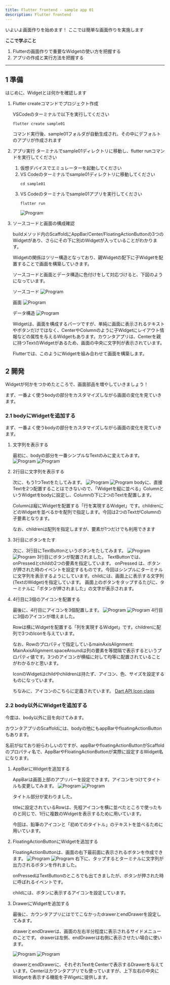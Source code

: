 ```yaml
---
title: Flutter frontend - sample app 01
description: Flutter frontend 
---
```

いよいよ画面作りを始めます！
ここでは簡単な画面作りを実施します

__ここで学ぶこと__
1. Flutterの画面作りで重要なWidgetの使い方を把握する
2. アプリの作成と実行方法を把握する

---

## 1 準備
はじめに、Widgetとは何かを確認します

1. Flutter createコマンドでプロジェクト作成

   VSCodeのターミナルで以下を実行してください
    ```
    flutter create sample01
    ```
    コマンド実行後、sample01フォルダが自動生成され、その中にデフォルトのアプリが作成されます

2. アプリ実行
  ターミナルでsample01ディレクトリに移動し、flutter runコマンドを実行してください
  
    1. 仮想デバイスでエミュレーターを起動してください
    2. VS Codeのターミナルでsample01ディレクトリに移動してください
       ```
       cd sample01
       ```
    3. VS Codeのターミナルでsample01アプリを実行してください
        ```
        flutter run
        ```
        ![Program](/flutter/9/sampleapp01_1.png "")

3. ソースコードと画面の構成確認

   buildメソッド内のScaffoldにAppBar/Center/FloatingActionButtonの3つのWidgetがあり、さらにその下に別のWidgetが入っていることがわかります。
   
   Widgetの関係はツリー構造となっており、親Widgetの配下に子Widgetを配置することで画面を構築していきます。
   
   ソースコードと画面とデータ構造に色付けをして対応づけると、下図のようになっています。

   ソースコード
    ![Program](/flutter/9/sampleapp01_2.png "")

   画面
    ![Program](/flutter/9/sampleapp01_3.png "")
  
   データ構造
    ![Program](/flutter/9/sampleapp01_4.png "")


   Widgetは、画面を構成するパーツですが、単純に画面に表示されるテキストやボタンだけではなく、CenterやColumnのように子Widgetにレイアウト情報などの属性を与えるWidgetもあります。カウンタアプリは、Centerを親に持つTextのWidgetがあるため、画面の中央に文字列が表示されています。

   Flutterでは、このようにWidgetを組み合わせて画面を構築します。

## 2 開発
Widgetが何かをつかめたところで、画面部品を増やしていきましょう！

まず、一番よく使うbodyの部分をカスタマイズしながら画面の変化を見ていきます。

### 2.1 bodyにWidgetを追加する
まず、一番よく使うbodyの部分をカスタマイズしながら画面の変化を見ていきます。
   1. 文字列を表示する
      
       最初に、bodyの部分を一番シンプルなTextのみに変えてみます。
      ![Program](/flutter/9/sampleapp01_5.png "")
      ![Program](/flutter/9/sampleapp01_6.png "")   
   2. 2行目に文字列を表示する

      次に、もう1つTextをたしてみます。
      ![Program](/flutter/9/sampleapp01_7.png "")
      ![Program](/flutter/9/sampleapp01_8.png "")
      bodyに、直接Textを2つ配置することはできないので、「Widgetを縦に並べる」ColumnというWidgetをbodyに設定し、Columnの下に2つのTextを配置します。
      
      Columnは縦にWidgetを配置する「行を実現するWidget」です。childrenにどのWidgetを並べるかを配列で指定します。今回は2つのTextがColumnの子要素となります。
      
      なお、childrenは配列を指定しますが、要素が1つだけでも利用できます

   3. 3行目にボタンをたす

       次に、3行目にTextButtonというボタンをたしてみます。
      ![Program](/flutter/9/sampleapp01_9.png "")
      ![Program](/flutter/9/sampleapp01_10.gif "")
      3行目にボタンが配置されました。
      TextButtonでは、onPressedとchildの2つの要素を指定しています。
       onPressed は、ボタンが押された時のイベントを設定するものです。今回はシンプルにターミナルに文字列を表示するようにしています。childには、画面上に表示する文字列(TextのWidget)を指定しています。
      画面上のボタンをタップするたびに、ターミナルに「ボタンが押されました」の文字が表示されます。

   4. 4行目に3個のアイコンを配置する
       
       最後に、4行目にアイコンを3個配置します。
      ![Program](/flutter/9/sampleapp01_11.png "")
      ![Program](/flutter/9/sampleapp01_12.png "")
       4行目に3個のアイコンが増えました。
       
       Rowは横にWidgetを配置する「列を実現するWidget」です。childrenに配列で3つのIconを与えています。
       
       なお、Rowのプロパティで指定しているmainAxisAlignment: MainAxisAlignment.spaceAroundは列の要素を等間隔で表示するというプロパティ値です。3つのアイコンが横幅に対して均等に配置されていることがわかるかと思います。
       
       IconのWidgetはchildやchildrenは持たず、アイコン、色、サイズを設定するものになっています。

       ちなみに、アイコンのこちらに定義されています。
       [Dart API Icon class](https://api.flutter.dev/flutter/material/Icons-class.html)

### 2.2 body以外にWidgetを追加する
今度は、body以外に目を向けてみます。

カウンタアプリのScaffoldには、bodyの他にもappBarやfloatingActionButtonもあります。

名前が似ており紛らわしいのですが、appBarやfloatingActionButtonがScaffoldのプロパティ名で、AppBarやFloatingActionButtonが実際に設定するWidget名になります。

   1. AppBarにWidgetを追加する
      
      AppBarは画面上部のアプリバーを設定できます。アイコンをつけてタイトルも変更してみます。
      ![Program](/flutter/9/sampleapp01_13.png "")
      ![Program](/flutter/9/sampleapp01_14.png "")
       
       タイトル部分が変わりました。

       titleに設定されているRowは、先程アイコンを横に並べたところで使ったものと同じで、1行に複数のWidgetを表示するために用いています。
       
       今回は、鉛筆のアイコンと「初めてのタイトル」のテキストを並べるために用いています。

   2. FloatingActionButtonにWidgetを追加する

      FloatingActionButtonは、画面の右下最前面に表示されるボタンを作成できます。
      ![Program](/flutter/9/sampleapp01_15.png "")
      ![Program](/flutter/9/sampleapp01_16.png "")
       右下に、タップするとターミナルに文字列が出力されるボタンを作れました。
       
       onPressedはTextButtonのところでも出てきましたが、ボタンが押された時に呼ばれるイベントです。
       
       childには、ボタンに表示するアイコンを設定しています。
   
   3. DrawerにWidgetを追加する

      最後に、カウンタアプリにはでてこなかったdrawerとendDrawerを設定してみます。
      
      drawerとendDrawerは、画面の左右半分程度に表示されるサイドメニューのことです。
      drawerは左側、endDrawerは右側に表示させたい場合に使います。
     
      ![Program](/flutter/9/sampleapp01_17.png "")
      ![Program](/flutter/9/sampleapp01_18.gif "")
      
      drawerとendDrawerに、それぞれTextをCenterで表示するDrawerを与えています。Centerはカウンタアプリでも使っていますが、上下左右の中央にWidgetを表示する機能を子Wigetに提供します。


